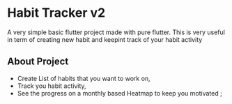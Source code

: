 # Habit Tracker v2

A very simple basic flutter project made with pure flutter. This is very  useful in term of creating new habit and keepint track of your habit activity

## About Project

- Create List of habits that you want to work on,
- Track you habit activity,
- See the progress on a monthly based Heatmap to keep you motivated ;
